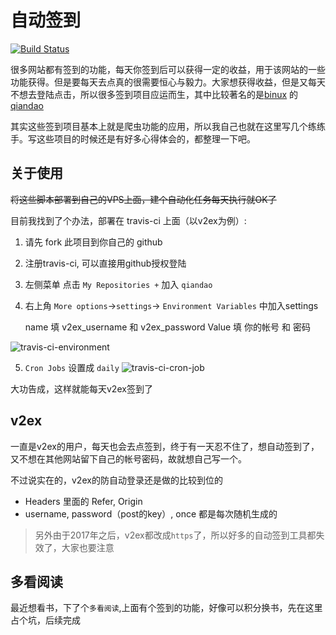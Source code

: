 # 自动签到

[![Build Status](https://travis-ci.org/bonfy/qiandao.svg?branch=master)](https://travis-ci.org/bonfy/qiandao)

很多网站都有签到的功能，每天你签到后可以获得一定的收益，用于该网站的一些功能获得。但是要每天去点真的很需要恒心与毅力。大家想获得收益，但是又每天不想去登陆点击，所以很多签到项目应运而生，其中比较著名的是[binux](https://github.com/binux) 的 [qiandao](https://github.com/binux/qiandao)

其实这些签到项目基本上就是爬虫功能的应用，所以我自己也就在这里写几个练练手。写这些项目的时候还是有好多心得体会的，都整理一下吧。

## 关于使用

~~将这些脚本部署到自己的VPS上面，建个自动化任务每天执行就OK了~~

目前我找到了个办法，部署在 travis-ci 上面（以v2ex为例）:

1. 请先 fork 此项目到你自己的 github
2. 注册travis-ci, 可以直接用github授权登陆
3. 左侧菜单 点击 `My Repositories +` 加入 `qiandao`
4. 右上角 `More options`->`settings`-> `Environment Variables` 中加入settings

   name 填 v2ex_username 和 v2ex_password Value 填 你的帐号 和 密码

![travis-ci-environment](http://bonfy.qiniudn.com/travis-ci-environment.png)

5. `Cron Jobs` 设置成 `daily`
![travis-ci-cron-job](http://bonfy.qiniudn.com/travis-ci-cron-job.png)


大功告成，这样就能每天v2ex签到了

## v2ex

一直是v2ex的用户，每天也会去点签到，终于有一天忍不住了，想自动签到了，又不想在其他网站留下自己的帐号密码，故就想自己写一个。

不过说实在的，v2ex的防自动登录还是做的比较到位的

* Headers 里面的 Refer, Origin
* username, password（post的key）, once 都是每次随机生成的

 > 另外由于2017年之后，v2ex都改成`https`了，所以好多的自动签到工具都失效了，大家也要注意

## 多看阅读

最近想看书，下了个`多看阅读`,上面有个签到的功能，好像可以积分换书，先在这里占个坑，后续完成
